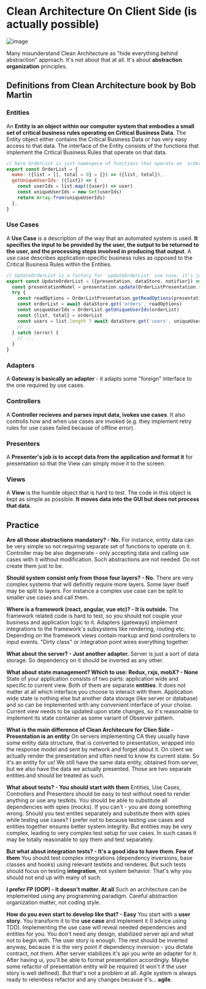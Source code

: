 # Clean Architecture On Client Side (is actually possible)

![image](https://github.com/user-attachments/assets/6283c8dc-ded6-4350-ac3a-d6183b8f9d90)

Many misunderstand Clean Architecture as "hide everything behind abstraction" approach.
It's not about that at all. It's about **abstraction organization** principles.

## Definitions from **Clean Architecture** book by **Bob Martin**

### Entities
An **Entity is an object within our computer system that embodies a small set
of critical business rules operating on Critical Business Data**. The Entity
object either contains the Critical Business Data or has very easy access to
that data. The interface of the Entity consists of the functions that implement
the Critical Business Rules that operate on that data.

```javascript
// here OrderList is just namespece of functions that operate on `orderList` data structure
export const OrderList = {
  make: ({list = [], total = 0} = {}) => ({list, total}),
  getUniqueUserIds: ({list}) => {
    const userIds = list.map(({user}) => user)
    const uniqueUserIds = new Set(userIds)
    return Array.from(uniqueUserIds)
  },
}
```

### Use Cases
A **Use Case** is a description of the way that an automated
system is used. **It specifies the input to be provided by the user, the output to
be returned to the user, and the processing steps involved in producing that
output**. A use case describes application-specific business rules as opposed to
the Critical Business Rules within the Entities.

```javascript
// UpdateOrderList is a factory for `updateOrderList` use case. it's just closuring dependencies upon the use case creation
export const UpdateOrderList = ({presentation, dataStore, notifier}) => async ({refresh = false} = {}) => {
  const presentationModel = presentation.update(OrderListPresentation.setLoading, true)
  try {
    const readOptions = OrderListPresentation.getReadOptions(presentationModel, {refresh})
    const orderList = await dataStore.get('orders', readOptions)
    const uniqueUserIds = OrderList.getUniqueUserIds(orderList)
    const {list, total} = orderList
    const users = list.length ? await dataStore.get('users', uniqueUserIds) : []
    // ...
  } catch (error) {
    // ...
  }
}
```

### Adapters
A **Gateway is basically an adapter** - it adapts some "foreign" interface to the one required by use cases.

### Controllers
A **Controller recieves and parses input data, ivokes use cases**. It also controlls 
how and when use cases are invoked (e.g. they implement retry rules for use cases failed because of offline error).

### Presenters
A **Presenter's job is to accept data from the application and format it** 
for presentation so that the View can simply move it
to the screen.

### Views
A **View** is the humble object that is hard to test. The code in this object is
kept as simple as possible. **It moves data into the GUI but does not process
that data**.


## Practice

**Are all those abstractions mandatory? - No.**
For instance, entity data can be very simple so not requiring separate set of functions to operate on it.
Controller may be also degenerate - only accepting data and calling use cases with it without modification.
Such abstractions are not needed. Do not create them just to be.

**Should system consist only from those four layers? - No.**
There are very complex systems that will definitly require more layers.
Some layer itself may be split to layers. For instance a complex use case 
can be split to smaller use cases and call them.

**Where is a framework (react, angular, vue etc)? - It is outside.**
The framework related code is hard to test, so you should not couple your business and application logic to it.
Adapters (gateways) implement integrations to the framework's subsystems like rendering, routing etc.
Depending on the framework views contain markup and bind controllers to input events.
"Dirty class" or integration point wires everything together.

**What about the server? - Just another adapter.**
Server is just a sort of data storage. So dependency on it should be inverted as any other.

**What about state management? Which to use: Redux, rxjs, mobX? - None**
State of your application consists of two parts: application wide and specific to current view.
Both of them are separate **entities**. It does not matter at all which interface you choose to interact with them.
Application wide state is nothing else but another data storage (like server or database) and so can be implemented with
any convenient interface of your choise. Current view needs to be updated upon state changes, so it's reasonable
to implement its state container as some variant of Observer pattern.

**What is the main difference of Clean Architecure for Clien Side - Presentation is an entity**
On servers implementing CA they usually have some entity data structure, that is converted to presentation, 
wrapped into the response model and sent by network and forget about it. 
On client we actually render the presentation and often need to know its current state. So it's an entity for us!
We still have the same data entity, obtained from server, but we also have the data we actually presented. 
Those are two separate entities and should be treated as such. 

**What about tests? - You should start with them**
Entities, Use Cases, Controllers and Presenters should be easy to test without need to render anything or use any testkits.
You should be able to substitute all dependencies with spies (mocks). If you can't - you are doing something wrong.
Should you test entites separately and substitute them with spies while testing use cases? I prefer not to because testing 
use cases and entities together ensures better system integrity. But entities may be very complex, leading to very complex test setup for use cases.
In such cases it may be totally reasonable to spy them and test separately.

**But what about integration tests? - It's a good idea to have them. Few of them**
You should test complex integrations (dependency inversions, base classes and hooks) using relevant testkits and renderes.
But such tests should focus on testing **integration**, not system behavior. That's why you should not end up with many of such.

**I prefer FP (OOP) - It doesn't matter. At all**
Such an architecture can be implemented using any programming paradigm. Careful abstraction organization matter, not coding style.

**How do you even start to develop like that? - Easy**
You start with a **user story**. You transform it to the **use case** and implement it (I advice using TDD).
Implementing the use case will reveal needed dependencies and entities for you.
You don't need any design, stabilized server api and what not to begin with. The user story is enough.
The rest should be inverted anyway, because it is the very point if dependency inversion - you dictate contract, not them.
After server stabilizes it's api you write an adapter for it. After having ui, you'll be able to format presentation accordingly.
Maybe some refactor of presentation entity will be required (it won't if the user story is well defined).
But that's not a problem at all. Agile system is always ready to relentless refactor and any changes because it's... **agile**.
